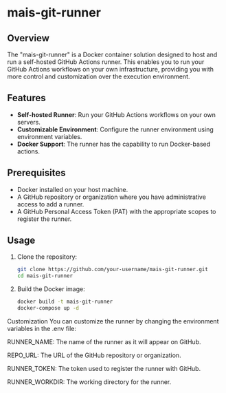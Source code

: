 # mais-git-runner

## Overview

The "mais-git-runner" is a Docker container solution designed to host and run a self-hosted GitHub Actions runner. This enables you to run your GitHub Actions workflows on your own infrastructure, providing you with more control and customization over the execution environment.

## Features

- **Self-hosted Runner**: Run your GitHub Actions workflows on your own servers.
- **Customizable Environment**: Configure the runner environment using environment variables.
- **Docker Support**: The runner has the capability to run Docker-based actions.

## Prerequisites

- Docker installed on your host machine.
- A GitHub repository or organization where you have administrative access to add a runner.
- A GitHub Personal Access Token (PAT) with the appropriate scopes to register the runner.

## Usage

1. Clone the repository:

   ```bash
   git clone https://github.com/your-username/mais-git-runner.git
   cd mais-git-runner
   
2. Build the Docker image:

   ```bash
   docker build -t mais-git-runner 
   docker-compose up -d

Customization
You can customize the runner by changing the environment variables in the .env file:

RUNNER_NAME: The name of the runner as it will appear on GitHub.

REPO_URL: The URL of the GitHub repository or organization.

RUNNER_TOKEN: The token used to register the runner with GitHub.

RUNNER_WORKDIR: The working directory for the runner.